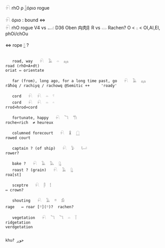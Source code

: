 𓍯 rhO ρ [𓎛](𓎛)όριο rogue  

𓍯 όριο : bound ⇔  
𓍯 rhO rogue V4 vs 𓂝 D36 Oben 禸肉⺼R vs 𓂋 Rachen? O < 𓊪 < OI,AI,EI, phOi/chOu  

⇔ rope  [𓍱](𓍱) ?  

```  
   
   road, way   𓍯  𓄿  𓏏  𓈐  
road (rhO+A+dt)  
oriat ⇔ orientate  

   far (from), long ago, for a long time past, go   𓍯  𓄿  𓈐  
râħóq / rachiyq / rachowq @Semitic ++     'roady'  

   cord   𓍯  𓍯  𓏏  𓍢  
   cord   𓍯  𓍯  𓏏  𓎆  
rrod⋍hrod⋍cord  

   fortunate, happy   𓍯  𓆓  𓇆  
roche⋍rich  ≠ heureux

   columned forecourt   𓍯  𓇇  𓉸  
rowed court  

   captain ? (of ship)   𓍯  𓅱   𓂡  
rower?  

   bake ?   𓍯  𓄿  𓅓  𓊮  
   roast ? (grain)   𓍯  𓄿  𓊮  
roa[st]  

   sceptre   𓍯  𓋴  𓌀  
⇔ crown?  

   shouting   𓍯  𓄿  𓎼  𓀁  
rage   ⇔ roar [𓎼](𓎼)?  rachen?  

   vegetation   𓍯  𓆓  𓆓  𓏏  𓇅  
ridgetation  
verdgetation  


khuř خوڕ  

```  